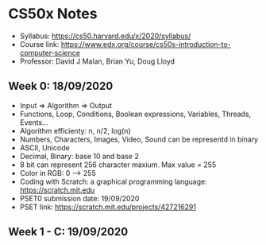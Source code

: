 # CS50x Notes

* Syllabus: https://cs50.harvard.edu/x/2020/syllabus/
* Course link: https://www.edx.org/course/cs50s-introduction-to-computer-science
* Professor: David J Malan, Brian Yu, Doug Lloyd

## Week 0: 18/09/2020
- Input => Algorithm => Output
- Functions, Loop, Conditions, Boolean expressions, Variables, Threads, Events...
- Algorithm efficienty: n, n/2, log(n)
- Numbers, Characters, Images, Video, Sound can be representd in binary
- ASCII, Unicode
- Decimal, Binary: base 10 and base 2
- 8 bit can represent 256 character maxium. Max value = 255
- Color in RGB: 0 --> 255
- Coding with Scratch: a graphical programming language: https://scratch.mit.edu
- PSET0 submission date: 19/09/2020
- PSET link: https://scratch.mit.edu/projects/427216291

## Week 1 - C: 19/09/2020